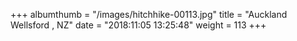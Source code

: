 +++
albumthumb = "/images/hitchhike-00113.jpg"
title = "Auckland Wellsford , NZ"
date = "2018:11:05 13:25:48"
weight = 113
+++
